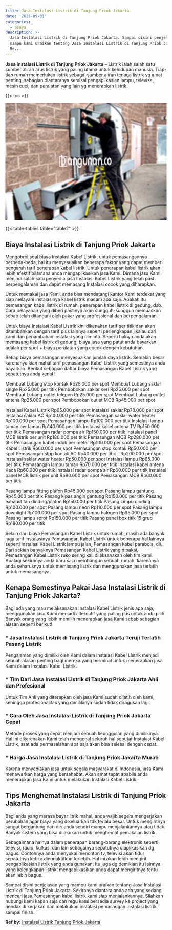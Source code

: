 ```yaml
---
title: Jasa Instalasi Listrik di Tanjung Priok Jakarta
date: '2025-09-01'
categories:
  - biaya
description: >-
  Jasa Instalasi Listrik di Tanjung Priok Jakarta. Sampai disini penjelasan yang
  mampu kami uraikan tentang Jasa Instalasi Listrik di Tanjung Priok Jakarta.
  Se...
---
```


**Jasa Instalasi Listrik di Tanjung Priok Jakarta** – Listrik ialah salah satu sumber aliran arus listrik yang paling utama untuk kehidupan manusia. Tiap-tiap rumah memerlukan listrik sebagai sumber aliran tenaga listrik yg amat penting, sebagian diantaranya semisal pengaplikasian lampu, televise, mesin cuci, dan peralatan yang lain yg menerapkan listrik.

{{< toc >}}

![Jasa Instalasi Listrik di Tanjung Priok Jakarta](/images/instalasi-listrik-murah01.png)

{{< table-tables table="table2" >}}

## Biaya Instalasi Listrik di Tanjung Priok Jakarta

Mengobrol soal biaya Instalasi Kabel Listrik, untuk pemasangannya berbeda-beda, hal itu menyesuaikan beberapa faktor yang dapat memberi pengaruh tarif penerapan kabel listrik. Untuk penerapan kabel listrik akan lebih efektif bilamana anda mengaplikasikan jasa Kami. Dimana jasa Kami menjadi salah satu penyedia jasa Instalasi Kabel Listrik yang telah pasti berpengalaman dan dapat memasang Instalasi cocok yang diharapkan.

Untuk memakai jasa Kami, anda bisa mendatangi kantor Kami terdekat yang siap melayani instalasinya kabel listrik macam apa saja. Apakah itu pemasangan kabel listrik di rumah, penerapan kabel listrik di gedung, dsb. Cara pelayanan yang diberi pastinya akan sungguh-sungguh memuaskan sebab telah ditangani oleh pakar yang professional dan berpengalaman.

Untuk biaya Instalasi Kabel Listrik kini dikenakan tarif per titik dan akan ditambahkan dengan tarif plus lainnya seperti perlengkapan jikalau dari kami dan penambahan instalasi yang diminta. Seperti halnya anda akan memasang kabel listrik di gedung, biaya jasa yang patut anda bayarkan adalah per spot + biaya peralatan yang cocok dengan kebutuhan.

Setiap biaya pemasangan menyesuaikan jumlah daya listrik. Semakin besar karenanya kian mahal tarif pemasangan Kabel Listrik yang semestinya anda bayarkan. Berikut sebagian daftar biaya Pemasangan Kabel Listrik yang sepatutnya anda kenal !

Membuat Lubang stop kontak Rp25.000 per spot Membuat Lubang saklar single Rp25.000 per titik Pembobokan saklar seri Rp25.000 per spot Membuat Lubang outlet telepon Rp25.000 per spot Membuat Lubang outlet antena Rp25.000 per spot Pembobokan outlet MCB Rp45.000 per spot

Instalasi Kabel Listrik Rp65.000 per spot Instalasi saklar Rp70.000 per spot Instalasi saklar AC Rp100.000 per titik Pemasangan saklar water heater Rp100.000 per spot Pemasangan lampu Rp100.000 per titik Instalasi lampu taman per lampu Rp140.000 per titik Instalasi kabel antena TV Rp150.000 per titik Pemasangan radar pompa air Rp150.000 per titik Instalasi panel MCB listrik per unit Rp180.000 per titik Pemasangan MCB Rp280.000 per titik Pemasangan kabel induk per meter Rp100.000 per spot Pemasangan Kabel Listrik Rp60.000 per spot Pemasangan stop kontak Rp50.000 per spot Pemasangan stop kontak AC Rp40.000 per titik – Rp200.000 per spot Instalasi saklar water heater Rp50.000 per spot Instalasi lampu Rp65.000 per titik Pemasangan lampu taman Rp70.000 per titik Instalasi kabel antena Kaca Rp60.000 per titik Instalasi radar pompa air Rp60.000 per titik Instalasi panel MCB listrik per unit Rp90.000 per spot Pemasangan MCB Rp60.000 per titik

Pasang lampu fitting plafon Rp45.000 per spot Pasang lampu gantung Rp45.000 per titik Pasang kipas angin gantung Rp150.000 per titik Pasang exhaust fan dinding/plafon Rp150.000 per titik Pasang lampu dinding Rp100.000 per spot Pasang lampu neon Rp110.000 per spot Pasang lampu downlight Rp100.000 per spot Pasang lampu halogen Rp95.000 per spot Pasang lampu sorot Rp150.000 per titik Pasang panel box titik 15 grup Rp180.000 per titik

Selain dari biaya Pemasangan Kabel Listrik untuk rumah, masih ada banyak juga tarif instalasinya Pemasangan Kabel Listrik untuk beberapa hal lainnya seperti Instalasi Kabel Listrik lampu jalan, Pemasangan kabel parabola, dll. Dari sekian banyaknya Pemasangan Kabel Listrik yang dipakai, Pemasangan Kabel Listrik ruko sering kali dilaksanakan oleh tim kami. Apalagi sekiranya anda baru saja membangun sebuah rumah, karenanya anda seharusnya untuk memasang listrik dan menggunakan jasa terlatih untuk memasangnya.

## Kenapa Semestinya Pakai Jasa Instalasi Listrik di Tanjung Priok Jakarta?

Bagi ada yang mau melaksanakan Instalasi Kabel Listrik jenis apa saja, menggunakan jasa Kami menjadi alternatif yang paling pas untuk anda pilih. Banyak orang yang lebih memilih menerapkan jasa Kami sebab sebagian alasan seperti berikut!

### \* Jasa Instalasi Listrik di Tanjung Priok Jakarta Teruji Terlatih Pasang Listrik

Pengalaman yang dimiliki oleh Kami dalam Instalasi Kabel Listrik menjadi sebuah alasan penting bagi mereka yang berminat untuk menerapkan jasa Kami dalam Instalasi Kabel Listrik.

### \* Tim Dari Jasa Instalasi Listrik di Tanjung Priok Jakarta Ahli dan Profesional

Untuk Tim Ahli yang diterapkan oleh jasa Kami sudah dilatih oleh kami, sehingga profesionalitas yang dimilikinya sudah tidak diragukan lagi.

### \* Cara Oleh Jasa Instalasi Listrik di Tanjung Priok Jakarta Cepat

Metode proses yang cepat menjadi sebuah keunggulan yang dimilikinya. Hal ini dikarenakan Kami telah mengenal seluruh hal seputar Instalasi Kabel Listrik, saat ada permasalahan apa saja akan bisa selesai dengan cepat.

### \* Harga Jasa Instalasi Listrik di Tanjung Priok Jakarta Murah

Karena menyediakan jasa untuk segala masyarakat di Indonesia, jasa Kami menawarkan harga yang bersahabat. Akan amat tepat apabila anda menerapkan jasa Kami untuk melakukan Instalasi Kabel Listrik.

## Tips Menghemat Instalasi Listrik di Tanjung Priok Jakarta


Bagi anda yang merasa bayar litrik mahal, anda wajib segera mengerjakan perubahan agar biaya yang dikeluarkan tdk terlalu besar. Untuk mengiritnya sangat bergantung dari diri anda sendiri mampu menjalankannya atau tidak. Banyak sistem yang bisa dilakukan untuk menghemat pemakaian listrik.

Sebagaimana halnya dalam penerapan barang-barang elektronik seperti televisi, radio, kulkas, dan lain sebagainya sepatutnya diaplikasikan dg bagus. Contohnya anda menyukai menonton tv, televisi akan tidur sepatutnya ketika dinonaktifkan terlebih. Hal ini akan lebih mengirit pengaplikasian listrik yang anda gunakan. Itu juga dg demikian itu lainnya yang kelengkapan listrik, mengaplikasikan anda dapat mengiritnya tentu akan lebih bagus.

Sampai disini penjelasan yang mampu kami uraikan tentang Jasa Instalasi Listrik di Tanjung Priok Jakarta. Sekiranya diantara anda ada yang sedang mencari jasa Pemasangan kabel listrik kami siap menjalankannya. Silahkan hubungi kami kapan saja dan regu kami bersedia survey ke project yang hendak di kerjakan dan melakukan instalasi pemasangan instalasi listrik sampai finish.

**Ref by:** [Instalasi Listrik Tanjung Priok Jakarta](https://id.wikipedia.org/wiki/Instalasi)
